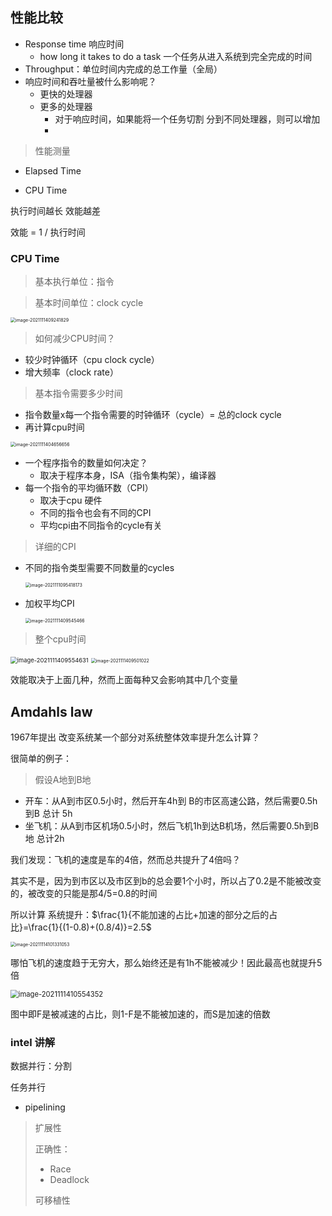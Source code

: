 

## 性能比较

- Response time 响应时间
  - how long it takes to do a task 一个任务从进入系统到完全完成的时间
- Throughput：单位时间内完成的总工作量（全局）
- 响应时间和吞吐量被什么影响呢？
  - 更快的处理器
  - 更多的处理器
    - 对于响应时间，如果能将一个任务切割 分到不同处理器，则可以增加
    - 



> 性能测量

- Elapsed Time

- CPU Time

  

执行时间越长 效能越差

效能 = 1 / 执行时间





### CPU Time

> 基本执行单位：指令

> 基本时间单位：clock cycle

<img src="https://gitee.com/matytan/tupic/raw/master/uPic/image-20211114094241829.png" alt="image-2021111409241829" style="zoom:50%;" />

> 如何减少CPU时间？

- 较少时钟循环（cpu clock cycle）
- 增大频率（clock rate）

> 基本指令需要多少时间

- 指令数量x每一个指令需要的时钟循环（cycle）= 总的clock cycle
- 再计算cpu时间

<img src="https://gitee.com/matytan/tupic/raw/master/uPic/image-20211114094656656.png" alt="image-2021111404656656" style="zoom:50%;" />



- 一个程序指令的数量如何决定？
  - 取决于程序本身，ISA（指令集构架），编译器
- 每一个指令的平均循环数（CPI）
  - 取决于cpu 硬件
  - 不同的指令也会有不同的CPI
  - 平均cpi由不同指令的cycle有关



> 详细的CPI

- 不同的指令类型需要不同数量的cycles

  <img src="https://gitee.com/matytan/tupic/raw/master/uPic/image-20211114095418173.png" alt="image-2021111095418173" style="zoom:50%;" />



- 加权平均CPI

  <img src="https://gitee.com/matytan/tupic/raw/master/uPic/image-20211114095445466.png" alt="image-2021111409545466" style="zoom:50%;" />



> 整个cpu时间

<img src="https://gitee.com/matytan/tupic/raw/master/uPic/image-20211114095544631.png" alt="image-2021111409554631" style="zoom:67%;" />

 

<img src="https://gitee.com/matytan/tupic/raw/master/uPic/image-20211114095801022.png" alt="image-2021111409501022" style="zoom:50%;" />



效能取决于上面几种，然而上面每种又会影响其中几个变量







## Amdahls law

1967年提出 改变系统某一个部分对系统整体效率提升怎么计算？



很简单的例子：

> 假设A地到B地

- 开车：从A到市区0.5小时，然后开车4h到 B的市区高速公路，然后需要0.5h到B 总计 5h
- 坐飞机：从A到市区机场0.5小时，然后飞机1h到达B机场，然后需要0.5h到B地 总计2h

我们发现：飞机的速度是车的4倍，然而总共提升了4倍吗？

其实不是，因为到市区以及市区到b的总会要1个小时，所以占了0.2是不能被改变的，被改变的只能是那4/5=0.8的时间

所以计算 系统提升：$\frac{1}{不能加速的占比+加速的部分之后的占比}=\frac{1}{(1-0.8)+(0.8/4)}=2.5$

 <img src="https://gitee.com/matytan/tupic/raw/master/uPic/image-20211114101331053.png" alt="image-20211114101331053" style="zoom:50%;" />

哪怕飞机的速度趋于无穷大，那么始终还是有1h不能被减少！因此最高也就提升5倍



<img src="https://gitee.com/matytan/tupic/raw/master/uPic/image-20211114101554352.png" alt="image-2021111410554352" style="zoom:80%;" />

图中即F是被减速的占比，则1-F是不能被加速的，而S是加速的倍数









### intel 讲解

数据并行：分割

任务并行

- pipelining



> 扩展性
>
> 正确性： 
>
> - Race
> - Deadlock
>
> 可移植性
>
> 